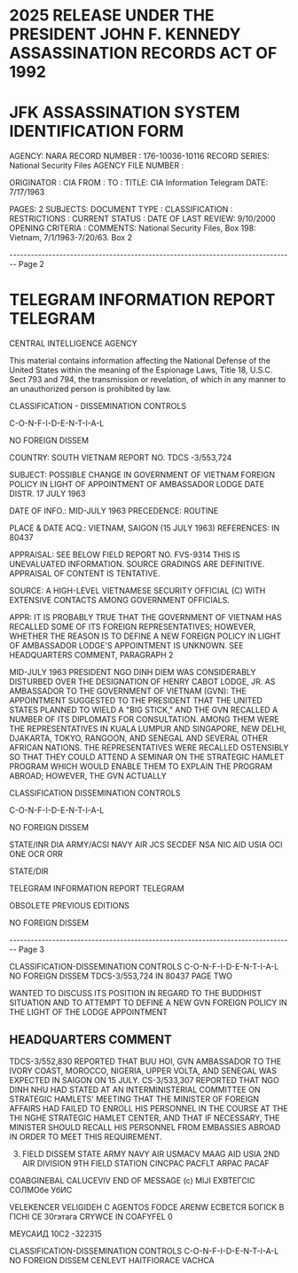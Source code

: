 # 2025 RELEASE UNDER THE PRESIDENT JOHN F. KENNEDY ASSASSINATION RECORDS ACT OF 1992

# JFK ASSASSINATION SYSTEM IDENTIFICATION FORM

AGENCY: NARA
RECORD NUMBER : 176-10036-10116
RECORD SERIES: National Security Files
AGENCY FILE NUMBER :

ORIGINATOR : CIA
FROM :
TO :
TITLE: CIA Information Telegram
DATE: 7/17/1963

PAGES: 2
SUBJECTS:
DOCUMENT TYPE :
CLASSIFICATION :
RESTRICTIONS :
CURRENT STATUS :
DATE OF LAST REVIEW: 9/10/2000
OPENING CRITERIA :
COMMENTS: National Security Files, Box 198: Vietnam, 7/1/1963-7/20/63. Box 2


-------------------------------------------------------------------------------- Page 2

# TELEGRAM INFORMATION REPORT TELEGRAM

CENTRAL INTELLIGENCE AGENCY

This material contains information affecting the National Defense of the United States within the meaning of the Espionage Laws, Title 18, U.S.C. Sect 793 and 794, the transmission or revelation, of which in any manner to an unauthorized person is prohibited by law.

CLASSIFICATION - DISSEMINATION CONTROLS

C-O-N-F-I-D-E-N-T-I-A-L

NO FOREIGN DISSEM

COUNTRY: SOUTH VIETNAM
REPORT NO. TDCS -3/553,724

SUBJECT: POSSIBLE CHANGE IN GOVERNMENT OF VIETNAM FOREIGN POLICY IN LIGHT OF APPOINTMENT OF AMBASSADOR LODGE
DATE DISTR. 17 JULY 1963

DATE OF INFO.: MID-JULY 1963
PRECEDENCE: ROUTINE

PLACE & DATE ACQ.: VIETNAM, SAIGON (15 JULY 1963)
REFERENCES: IN 80437

APPRAISAL: SEE BELOW
FIELD REPORT NO. FVS-9314
THIS IS UNEVALUATED INFORMATION. SOURCE GRADINGS ARE DEFINITIVE. APPRAISAL OF CONTENT IS TENTATIVE.

SOURCE: A HIGH-LEVEL VIETNAMESE SECURITY OFFICIAL (C) WITH EXTENSIVE CONTACTS AMONG GOVERNMENT OFFICIALS.

APPR: IT IS PROBABLY TRUE THAT THE GOVERNMENT OF VIETNAM HAS RECALLED SOME OF ITS FOREIGN REPRESENTATIVES; HOWEVER, WHETHER THE REASON IS TO DEFINE A NEW FOREIGN POLICY IN LIGHT OF AMBASSADOR LODGE'S APPOINTMENT IS UNKNOWN. SEE HEADQUARTERS COMMENT, PARAGRAPH 2

MID-JULY 1963 PRESIDENT NGO DINH DIEM WAS CONSIDERABLY DISTURBED OVER THE DESIGNATION OF HENRY CABOT LODGE, JR. AS AMBASSADOR TO THE GOVERNMENT OF VIETNAM (GVN): THE APPOINTMENT SUGGESTED TO THE PRESIDENT THAT THE UNITED STATES PLANNED TO WIELD A "BIG STICK," AND THE GVN RECALLED A NUMBER OF ITS DIPLOMATS FOR CONSULTATION. AMONG THEM WERE THE REPRESENTATIVES IN KUALA LUMPUR AND SINGAPORE, NEW DELHI, DJAKARTA, TOKYO, RANGOON, AND SENEGAL AND SEVERAL OTHER AFRICAN NATIONS. THE REPRESENTATIVES WERE RECALLED OSTENSIBLY SO THAT THEY COULD ATTEND A SEMINAR ON THE STRATEGIC HAMLET PROGRAM WHICH WOULD ENABLE THEM TO EXPLAIN THE PROGRAM ABROAD; HOWEVER, THE GVN ACTUALLY

CLASSIFICATION DISSEMINATION CONTROLS

C-O-N-F-I-D-E-N-T-I-A-L

NO FOREIGN DISSEM

STATE/INR DIA ARMY/ACSI NAVY AIR JCS SECDEF NSA NIC AID USIA OCI ONE OCR ORR

STATE/DIR

TELEGRAM INFORMATION REPORT TELEGRAM

OBSOLETE PREVIOUS EDITIONS

NO FOREIGN DISSEM


-------------------------------------------------------------------------------- Page 3

CLASSIFICATION-DISSEMINATION CONTROLS
C-O-N-F-I-D-E-N-T-I-A-L NO FOREIGN DISSEM TDCS-3/553,724 IN 80437
PAGE TWO

WANTED TO DISCUSS ITS POSITION IN REGARD TO THE BUDDHIST SITUATION AND TO
ATTEMPT TO DEFINE A NEW GVN FOREIGN POLICY IN THE LIGHT OF THE LODGE
APPOINTMENT

## HEADQUARTERS COMMENT
TDCS-3/552,830 REPORTED THAT BUU HOI, GVN
AMBASSADOR TO THE IVORY COAST, MOROCCO, NIGERIA, UPPER VOLTA, AND SENEGAL
WAS EXPECTED IN SAIGON ON 15 JULY. CS-3/533,307 REPORTED THAT NGO DINH NHU
HAD STATED AT AN INTERMINISTERIAL COMMITTEE ON STRATEGIC HAMLETS' MEETING
THAT THE MINISTER OF FOREIGN AFFAIRS HAD FAILED TO ENROLL HIS PERSONNEL IN
THE COURSE AT THE THI NGHE STRATEGIC HAMLET CENTER, AND THAT IF NECESSARY,
THE MINISTER SHOULD RECALL HIS PERSONNEL FROM EMBASSIES ABROAD IN ORDER TO
MEET THIS REQUIREMENT.

3. FIELD DISSEM STATE ARMY NAVY AIR USMACV MAAG AID USIA
   2ND AIR DIVISION 9TH FIELD STATION CINCPAC PACFLT ARPAC PACAF

COABGINEBAL CALUCEVIV END OF MESSAGE (c) MIJI EXВТЕГСІС СОЛМОбе УбИС

VELEKENCER
VELIGIDEH C AGENTOS FODCE
ARENW ECBЕТСЯ БОГICK В ГІСНІ СЕ
30гэтага СRYWCE IN COAFYFEL 0

МЕУСАИД 10C2 -322315

CLASSIFICATION-DISSEMINATION CONTROLS
C-O-N-F-I-D-E-N-T-I-A-L NO FOREIGN DISSEM
CENLEVT HAITFIORACE VACHCA

